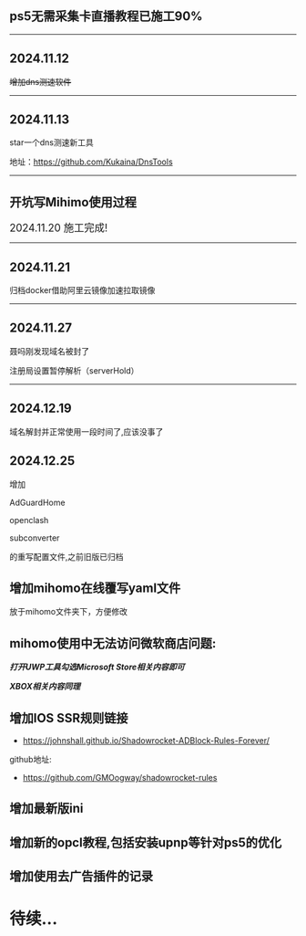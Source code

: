 ## ps5无需采集卡直播教程已施工90%

---

## 2024.11.12

~~增加dns测速软件~~

---

## 2024.11.13

star一个dns测速新工具

地址：https://github.com/Kukaina/DnsTools

---

## 开坑写Mihimo使用过程
<font size=4>2024.11.20 施工完成!</font>

---

## 2024.11.21
归档docker借助阿里云镜像加速拉取镜像

---

## 2024.11.27
聂吗刚发现域名被封了

注册局设置暂停解析（serverHold）

---

## 2024.12.19
域名解封并正常使用一段时间了,应该没事了

## 2024.12.25
增加

AdGuardHome

openclash

subconverter

的重写配置文件,之前旧版已归档

## 增加mihomo在线覆写yaml文件
放于mihomo文件夹下，方便修改

## mihomo使用中无法访问微软商店问题:
***打开UWP工具勾选Microsoft Store相关内容即可***

***XBOX相关内容同理***

## 增加IOS SSR规则链接
-   https://johnshall.github.io/Shadowrocket-ADBlock-Rules-Forever/

github地址:
-   https://github.com/GMOogway/shadowrocket-rules

## 增加最新版ini

## 增加新的opcl教程,包括安装upnp等针对ps5的优化

## 增加使用去广告插件的记录

# 待续...
